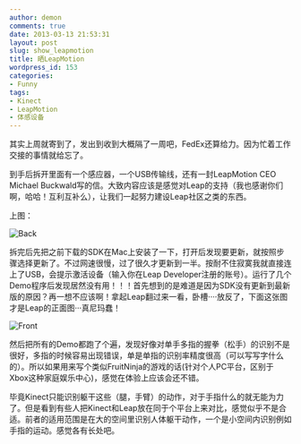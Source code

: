 ```yaml
---
author: demon
comments: true
date: 2013-03-13 21:53:31
layout: post
slug: show_leapmotion
title: 晒LeapMotion
wordpress_id: 153
categories:
- Funny
tags:
- Kinect
- LeapMotion
- 体感设备
---
```


其实上周就寄到了，发出到收到大概隔了一周吧，FedEx还算给力。因为忙着工作交接的事情就给忘了。

到手后拆开里面有一个感应器，一个USB传输线，还有一封LeapMotion CEO Michael Buckwald写的信。大致内容应该是感觉对Leap的支持（我也感谢你们啊，哈哈！互利互补么），让我们一起努力建设Leap社区之类的东西。

上图：

![Back](http://photo.yupoo.com/demon42111915/CS0rXWTM/medish.jpg)

拆完后先把之前下载的SDK在Mac上安装了一下，打开后发现要更新，就按照步骤选择更新了。不过网速很慢，过了很久才更新到一半。按耐不住寂寞我就直接连上了USB，会提示激活设备（输入你在Leap Developer注册的账号）。运行了几个Demo程序后发现居然没有用！！！首先想到的是难道是因为SDK没有更新到最新版的原因？再一想不应该啊！拿起Leap翻过来一看，卧槽····放反了，下面这张图才是Leap的正面图···真尼玛蠢！

![Front](http://photo.yupoo.com/demon42111915/CS0s62QE/medish.jpg)

然后把所有的Demo都跑了个遍，发现好像对单手多指的握拳（松手）的识别不是很好，多指的时候容易出现错误，单是单指的识别率精度很高（可以写写字什么的）。所以如果用来写个类似FruitNinja的游戏的话(针对个人PC平台，区别于Xbox这种家庭娱乐中心)，感觉在体验上应该会还不错。

毕竟Kinect只能识别躯干这些（腿，手臂）的动作，对于手指什么的就无能为力了。但是看到有些人把Kinect和Leap放在同于个平台上来对比，感觉似乎不是合适。前者的适用范围是在大的空间里识别人体躯干动作，一个是小空间内识别例如手指的运动。感觉各有长处吧。
